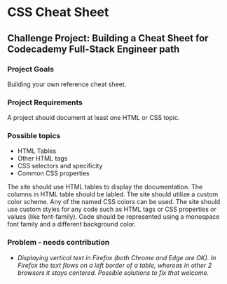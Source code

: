# CSS Cheat Sheet
## Challenge Project: Building a Cheat Sheet for Codecademy Full-Stack Engineer path

### Project Goals

Building your own reference cheat sheet.

### Project Requirements

A project should document at least one HTML or CSS topic.

### Possible topics

- HTML Tables
- Other HTML tags
-  CSS selectors and specificity
-  Common CSS properties

The site should use HTML tables to display the documentation. The columns in HTML table should be labled.
The site should utilize a custom color scheme. Any of the named CSS colors can be used.
The site should use custom styles for any code such as HTML tags or CSS properties or values (like font-family). Code should be represented using a monospace font family and a different background color.

### Problem - needs contribution

* *Displaying vertical text in Firefox (both Chrome and Edge are OK). In Firefox the text flows on a left border of a table, whereas in other 2 browsers it stays centered. Possible solutions to fix that welcome.*
